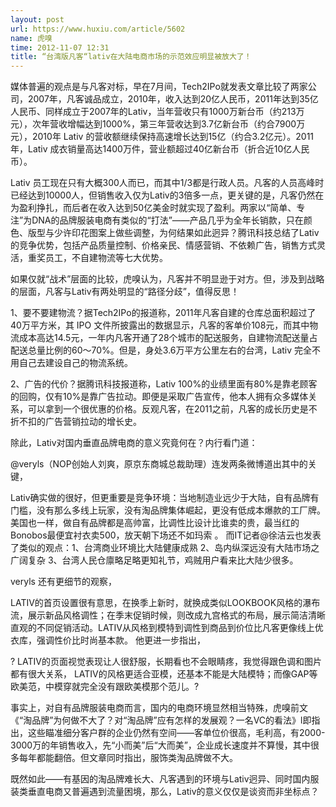 ```yaml
---
layout: post
url: https://www.huxiu.com/article/5602
name: 虎嗅
time: 2012-11-07 12:31
title: “台湾版凡客“lativ在大陆电商市场的示范效应明显被放大了！
---
```

媒体普遍的观点是与凡客对标，早在7月间，Tech2IPo就发表文章比较了两家公司，2007年，凡客诚品成立，2010年，收入达到20亿人民币，2011年达到35亿人民币、同样成立于2007年的Lativ，当年营收只有1000万新台币（约213万元），次年营收增幅达到1000%，第三年营收达到3.7亿新台币（约合7900万元），2010年 Lativ 的营收额继续保持高速增长达到15亿（约合3.2亿元）。2011年，Lativ 成衣销量高达1400万件，营业额超过40亿新台币（折合近10亿人民币）。

Lativ 员工现在只有大概300人而已，而其中1/3都是行政人员。凡客的人员高峰时已经达到10000人，但销售收入仅为Lativ的3倍多一点，更关键的是，凡客仍然在为盈利挣扎，而后者在收入达到50亿美金时就实现了盈利。两家以“简单、专注”为DNA的品牌服装电商有类似的“打法”——产品几乎为全年长销款，只在颜色、版型与少许印花图案上做些调整，为何结果如此迥异？腾讯科技总结了Lativ的竞争优势，包括产品质量控制、价格亲民、情感营销、不依赖广告，销售方式灵活，重奖员工，不自建物流等七大优势。

如果仅就“战术”层面的比较，虎嗅认为，凡客并不明显逊于对方。但，涉及到战略的层面，凡客与Lativ有两处明显的“路径分歧”，值得反思！

1、要不要建物流？据Tech2IPo的报道称，2011年凡客自建的仓库总面积超过了40万平方米，其 IPO 文件所披露出的数据显示，凡客的客单价108元，而其中物流成本高达14.5元，一年内凡客开通了28个城市的配送服务，自建物流配送量占配送总量比例的60～70%。但是，身处3.6万平方公里左右的台湾，Lativ 完全不用自己去建设自己的物流系统。

2、广告的代价？据腾讯科技报道称，Lativ 100%的业绩里面有80%是靠老顾客的回购，仅有10%是靠广告拉动。即便是采取广告宣传，他本人拥有众多媒体关系，可以拿到一个很优惠的价格。反观凡客，在2011之前，凡客的成长历史是不折不扣的广告营销拉动的增长史。

除此，Lativ对国内垂直品牌电商的意义究竟何在？内行看门道：

@veryls（NOP创始人刘爽，原京东商城总裁助理）连发两条微博道出其中的关键，

Lativ确实做的很好，但更重要是竞争环境：当地制造业远少于大陆，自有品牌有门槛，没有那么多线上玩家，没有淘品牌集体崛起，更没有低成本爆款的工厂牌。美国也一样，做自有品牌都是高帅富，比调性比设计比谁卖的贵，最当红的Bonobos最便宜衬衣卖500，放天朝下场还不如玛索 。 而IT记者@徐洁云也发表了类似的观点：1、台湾商业环境比大陆健康成熟 2、岛内纵深远没有大陆市场之广阔复杂 3、台湾人民仓廪略足略更知礼节，鸡贼用户看来比大陆少很多。

veryls 还有更细节的观察，

LATIV的首页设置很有意思，在换季上新时，就换成类似LOOKBOOK风格的瀑布流，展示新品风格调性；在季末促销时候，则改成九宫格式的布局，展示简洁清晰直观的不同促销活动。LATIV从风格到模特到调性到商品到价位比凡客更像线上优衣库，强调性价比时尚基本款。 他更进一步指出，

? LATIV的页面视觉表现让人很舒服，长期看也不会眼睛疼，我觉得跟色调和图片都有很大关系， LATIV的风格更适合亚模，还基本不能是大陆模特；而像GAP等欧美范，中模穿就完全没有跟欧美模那个范儿。?

事实上，对自有品牌服装电商而言，国内的电商环境显然相当特殊，虎嗅前文《“淘品牌”为何做不大了？对“淘品牌”应有怎样的发展观？一名VC的看法》l即指出，这些瞄准细分客户群的企业仍然有空间——客单位价很高，毛利高，有2000-3000万的年销售收入，先“小而美”后“大而美”，企业成长速度并不算慢，其中很多每年都能翻倍。但文章同时指出，服饰类淘品牌做不大。

既然如此——有基因的淘品牌难长大、凡客遇到的环境与Lativ迥异、同时国内服装类垂直电商又普遍遇到流量困境，那么，Lativ的意义仅仅是谈资而非坐标点？

